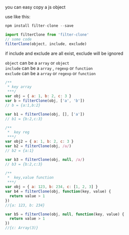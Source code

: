 you can easy copy a js object

use like this:

```javascript
npm install filter-clone --save
```

```javascript
import filterClone from 'filter-clone'
// some code
filterClone(object, include, exclude)
```

if include and exclude are all exist, exclude will be ignored

`object` can be a `array` or `object`  
`include` can be a `array` , `regexp` or `function`  
`exclude` can be a `array` or `regexp` or `function`

```javascript
/**
 * key array
 ***/
var obj = { a: 1, b: 2, c: 3 }
var b = filterClone(obj, ['a', 'b'])
// b = {a:1,b:2}

var b1 = filterClone(obj, [], ['a'])
// b1 = {b:2,c:3}

/**
 *  key reg
 ***/
var obj2 = { a: 1, b: 2, c: 3 }
var b2 = filterClone(obj, /a/)
// b2 = {a:1}

var b3 = filterClone(obj, null, /a/)
// b3 = {b:2,c:3}

/**
 *  key,value function
 ***/
var obj = { a: 123, b: 234, c: [1, 2, 3] }
var b4 = filterClone(obj, function(key, value) {
  return value > 1
})
//{a: 123, b: 234}

var b5 = filterClone(obj, null, function(key, value) {
  return value > 1
})
//{c: Array(3)}
```
